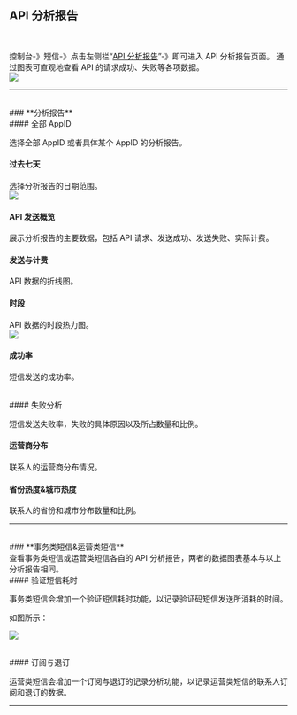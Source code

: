## API 分析报告

<br> 

控制台-》短信-》点击左侧栏“[API 分析报告](https://www.mysubmail.com/console/sms/analysis)”-》即可进入 API 分析报告页面。
通过图表可直观地查看 API 的请求成功、失败等各项数据。
 <br>
 ![](https://libraries.mysubmail.com/public/99040a5a4bb73c0f8ab0495dae84a27f/images/63e38c35125fd7d02cfa05776e39ac52.gif)
  <br>

------

<br>
### **分析报告**
<br>
#### 全部 AppID

选择全部 AppID 或者具体某个 AppID 的分析报告。
<br>
#### 过去七天

选择分析报告的日期范围。
<br>
![](https://libraries.mysubmail.com/public/99040a5a4bb73c0f8ab0495dae84a27f/images/30a813957907193f66658c724b3cae49.png)
<br>
#### API 发送概览

展示分析报告的主要数据，包括 API 请求、发送成功、发送失败、实际计费。
<br>
#### 发送与计费

API 数据的折线图。
<br>
#### 时段

API 数据的时段热力图。
<br>
![](https://libraries.mysubmail.com/public/99040a5a4bb73c0f8ab0495dae84a27f/images/ae16c78d0df993f6b3703bb092a15745.png)
<br>
#### 成功率

短信发送的成功率。

<br>
#### 失败分析

短信发送失败率，失败的具体原因以及所占数量和比例。
<br>
#### 运营商分布

联系人的运营商分布情况。
<br>
#### 省份热度&amp;城市热度

联系人的省份和城市分布数量和比例。
<br>

------
<br>
### **事务类短信&amp;运营类短信**
<br>
查看事务类短信或运营类短信各自的 API 分析报告，两者的数据图表基本与以上分析报告相同。
<br>
#### 验证短信耗时

事务类短信会增加一个验证短信耗时功能，以记录验证码短信发送所消耗的时间。

如图所示：

![](https://libraries.mysubmail.com/public/99040a5a4bb73c0f8ab0495dae84a27f/images/1cea6f2d052c41684668f5e81254ba7e.png)

<br>
#### 订阅与退订

运营类短信会增加一个订阅与退订的记录分析功能，以记录运营类短信的联系人订阅和退订的数据。

------
